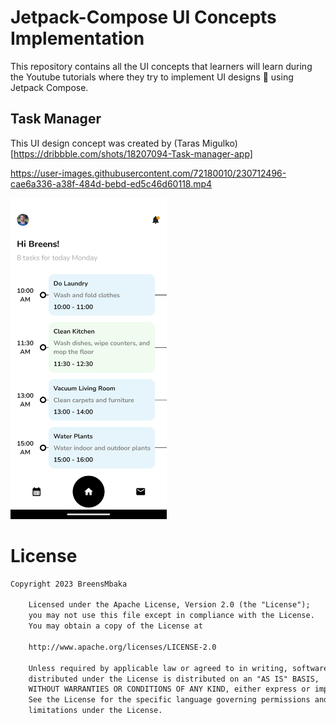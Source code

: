 # Jetpack-Compose UI Concepts Implementation
This repository contains all the UI concepts that learners will learn during the Youtube tutorials where they try to implement UI designs 🎨 using Jetpack Compose.

## Task Manager 
This UI design concept was created by (Taras Migulko)[https://dribbble.com/shots/18207094-Task-manager-app]

https://user-images.githubusercontent.com/72180010/230712496-cae6a336-a38f-484d-bebd-ed5c46d60118.mp4

<img src="images/taskmanager.png" width="250"/>&emsp;

# License
```xml
Copyright 2023 BreensMbaka

    Licensed under the Apache License, Version 2.0 (the "License");
    you may not use this file except in compliance with the License.
    You may obtain a copy of the License at

    http://www.apache.org/licenses/LICENSE-2.0

    Unless required by applicable law or agreed to in writing, software
    distributed under the License is distributed on an "AS IS" BASIS,
    WITHOUT WARRANTIES OR CONDITIONS OF ANY KIND, either express or implied.
    See the License for the specific language governing permissions and
    limitations under the License.
```